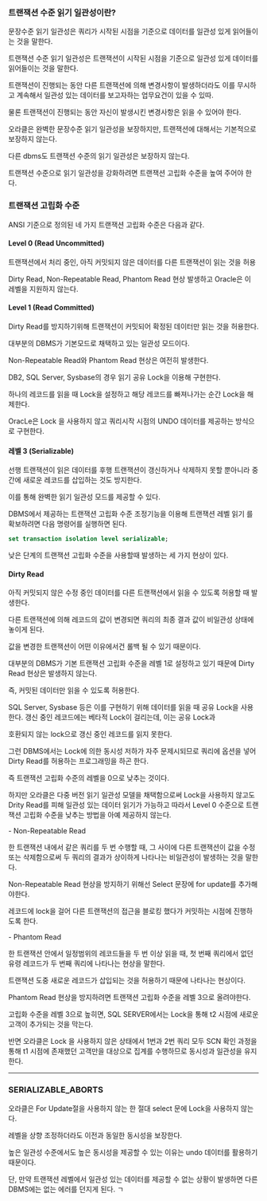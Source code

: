 ### 트랜잭션 수준 읽기 일관성이란?

문장수준 읽기 일관성은 쿼리가 시작된 시점을 기준으로 데이터를 일관성 있게 읽어들이는 것을 말한다.

트랜잭션 수준 읽기 일관성은 트랜잭션이 시작된 시점을 기준으로 일관성 있게 데이터를 읽어들이는 것을 말한다.

트랜잭션이 진행되는 동안 다른 트랜잭션에 의해 변경사항이 발생하더라도 이를 무시하고 계속해서 일관성 있는 데이터를 보고자하는 업무요건이 있을 수 있따.

물론 트랜잭션이 진행되는 동안 자신이 발생시킨 변경사항은 읽을 수 있어야 한다.

오라클은 완벽한 문장수준 읽기 일관성을 보장하지만, 트랜잭션에 대해서는 기본적으로 보장하지 않는다.

다른 dbms도 트랜잭션 수준의 읽기 일관성은 보장하지 않는다.

트랜잭션 수준으로 읽기 일관성을 강화하려면 트랜잭션 고립화 수준을 높여 주어야 한다.

### 트랜잭션 고립화 수준

ANSI 기준으로 정의된 네 가지 트랜잭션 고립화 수준은 다음과 같다.

#### Level 0 (Read Uncommitted)

트랜잭션에서 처리 중인, 아직 커밋되지 않은 데이터를 다른 트랜잭션이 읽는 것을 허용

Dirty Read, Non-Repeatable Read, Phantom Read 현상 발생하고 Oracle은 이 레벨을 지원하지 않는다.

#### Level 1 (Read Committed)

Dirty Read를 방지하기위해 트랜잭션이 커밋되어 확정된 데이터만 읽는 것을 허용한다.

대부분의 DBMS가 기본모드로 채택하고 있는 일관성 모드이다.

Non-Repeatable Read와 Phantom Read 현상은 여전히 발생한다.

DB2, SQL Server, Sysbase의 경우 읽기 공유 Lock을 이용해 구현한다.

하나의 레코드를 읽을 때 Lock을 설정하고 해당 레코드를 빠져나가는 순간 Lock을 해제한다.

OracLe은 Lock 을 사용하지 않고 쿼리시작 시점의 UNDO 데이터를 제공하는 방식으로 구현한다.

#### 레벨 3 (Serializable)

선행 트랜잭션이 읽은 데이터를 후행 트랜잭션이 갱신하거나 삭제하지 못할 뿐아니라 중간에 새로운 레코드를 삽입하는 것도 방지한다.

이를 통해 완벽한 읽기 일관성 모드를 제공할 수 있다.

DBMS에서 제공하는 트랜잭션 고립화 수준 조정기능을 이용해 트랜잭션 레벨 읽기 를 확보하려면 다음 명령어를 실행하면 된다.

```sql
set transaction isolation level serializable;
```

낮은 단계의 트랜잭션 고립화 수준을 사용할때 발생하는 세 가지 현상이 있다.

#### Dirty Read

아직 커밋되지 않은 수정 중인 데이터를 다른 트랜잭션에서 읽을 수 있도록 허용할 때 발생한다.

다른 트랜잭션에 의해 레코드의 값이 변경되면 쿼리의 최종 결과 값이 비일관성 상태에 놓이게 된다.

값을 변경한 트랜잭션이 어떤 이유에서건 롤백 될 수 있기 때문이다.

대부분의 DBMS가 기본 트랜잭션 고립화 수준을 레벨 1로 설정하고 있기 때문에 Dirty Read 현상은 발생하지 않는다.

즉, 커밋된 데이터만 읽을 수 있도록 허용한다.

SQL Server, Sysbase 등은 이를 구현하기 위해 데이터를 읽을 때 공유 Lock을 사용한다. 갱신 중인 레코드에는 베타적 Lock이 걸리는데, 이는 공유 Lock과

호환되지 않는 lock으로 갱신 중인 레코드를 읽지 못한다.

그런 DBMS에서는 Lock에 의한 동시성 저하가 자주 문제시되므로 쿼리에 옵션을 넣어 Dirty Read를 허용하는 프로그래밍을 하곤 한다.

즉 트랜잭션 고립화 수준의 레벨을 0으로 낮추는 것이다.

하지만 오라클은 다중 버전 읽기 일관성 모델을 채택함으로써 Lock을 사용하지 않고도 Drity Read를 피해 일관성 있는 데이터 읽기가 가능하고 따라서 Level 0 수준으로 트랜잭션 고립화 수준을
낮추는 방법을 아예 제공하지 않는다.

\- Non-Repeatable Read

한 트랜잭션 내에서 같은 쿼리를 두 번 수행할 때, 그 사이에 다른 트랜잭션이 값을 수정 또는 삭제함으로써 두 쿼리의 결과가 상이하게 나타나는 비일관성이 발생하는 것을 말한다.

Non-Repeatable Read 현상을 방지하기 위해선 Select 문장에 for update를 추가해야한다.

레코드에 lock을 걸어 다른 트랜잭션의 접근을 블로킹 했다가 커밋하는 시점에 진행하도록 한다.

\- Phantom Read

한 트랜잭션 안에서 일정범위의 레코드들을 두 번 이상 읽을 때, 첫 번째 쿼리에서 없던 유령 레코드가 두 번째 쿼리에 나타나는 현상을 말한다.

트랜잭션 도중 새로운 레코드가 삽입되는 것을 허용하기 때문에 나타나는 현상이다.

Phantom Read 현상을 방지하려면 트랜잭션 고립화 수준을 레벨 3으로 올려야한다.

고립화 수준을 레벨 3으로 높히면, SQL SERVER에서는 Lock을 통해 t2 시점에 새로운 고객이 추가되는 것을 막는다.

반면 오라클은 Lock 을 사용하지 않은 상태에서 1번과 2번 쿼리 모두 SCN 확인 과정을 통해 t1 시점에 존재했던 고객만을 대상으로 집계를 수행하므로 동시성과 일관성을 유지한다.

---

### SERIALIZABLE_ABORTS

오라클은 For Update절을 사용하지 않는 한 절대 select 문에 Lock을 사용하지 않는다.

레벨을 상향 조정하더라도 이전과 동일한 동시성을 보장한다.

높은 일관성 수준에서도 높은 동시성을 제공할 수 있는 이유는 undo 데이터를 활용하기 때문이다.

단, 만약 트랜잭션 레벨에서 일관성 있는 데이터를 제공할 수 없는 상황이 발생하면 다른 DBMS에는 없는 에러를 던지게 된다.
ㄱ
